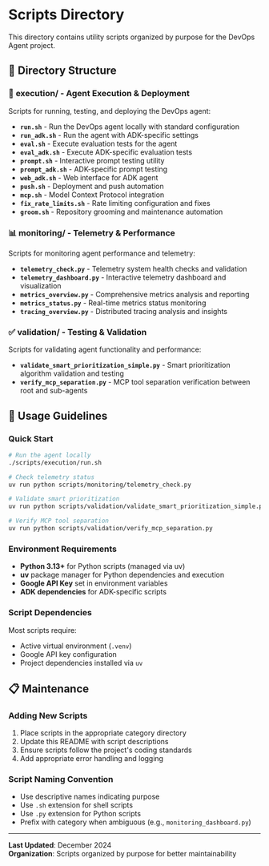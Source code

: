 # Scripts Directory

This directory contains utility scripts organized by purpose for the DevOps Agent project.

## 📁 Directory Structure

### 🚀 **execution/** - Agent Execution & Deployment
Scripts for running, testing, and deploying the DevOps agent:

- **`run.sh`** - Run the DevOps agent locally with standard configuration
- **`run_adk.sh`** - Run the agent with ADK-specific settings
- **`eval.sh`** - Execute evaluation tests for the agent
- **`eval_adk.sh`** - Execute ADK-specific evaluation tests
- **`prompt.sh`** - Interactive prompt testing utility
- **`prompt_adk.sh`** - ADK-specific prompt testing
- **`web_adk.sh`** - Web interface for ADK agent
- **`push.sh`** - Deployment and push automation
- **`mcp.sh`** - Model Context Protocol integration
- **`fix_rate_limits.sh`** - Rate limiting configuration and fixes
- **`groom.sh`** - Repository grooming and maintenance automation

### 📊 **monitoring/** - Telemetry & Performance
Scripts for monitoring agent performance and telemetry:

- **`telemetry_check.py`** - Telemetry system health checks and validation
- **`telemetry_dashboard.py`** - Interactive telemetry dashboard and visualization
- **`metrics_overview.py`** - Comprehensive metrics analysis and reporting
- **`metrics_status.py`** - Real-time metrics status monitoring
- **`tracing_overview.py`** - Distributed tracing analysis and insights

### ✅ **validation/** - Testing & Validation
Scripts for validating agent functionality and performance:

- **`validate_smart_prioritization_simple.py`** - Smart prioritization algorithm validation and testing
- **`verify_mcp_separation.py`** - MCP tool separation verification between root and sub-agents

## 🔧 Usage Guidelines

### Quick Start
```bash
# Run the agent locally
./scripts/execution/run.sh

# Check telemetry status
uv run python scripts/monitoring/telemetry_check.py

# Validate smart prioritization
uv run python scripts/validation/validate_smart_prioritization_simple.py

# Verify MCP tool separation
uv run python scripts/validation/verify_mcp_separation.py
```

### Environment Requirements
- **Python 3.13+** for Python scripts (managed via uv)
- **uv** package manager for Python dependencies and execution
- **Google API Key** set in environment variables
- **ADK dependencies** for ADK-specific scripts

### Script Dependencies
Most scripts require:
- Active virtual environment (`.venv`)
- Google API key configuration
- Project dependencies installed via `uv`

## 📋 Maintenance

### Adding New Scripts
1. Place scripts in the appropriate category directory
2. Update this README with script descriptions
3. Ensure scripts follow the project's coding standards
4. Add appropriate error handling and logging

### Script Naming Convention
- Use descriptive names indicating purpose
- Use `.sh` extension for shell scripts
- Use `.py` extension for Python scripts
- Prefix with category when ambiguous (e.g., `monitoring_dashboard.py`)

---

**Last Updated**: December 2024  
**Organization**: Scripts organized by purpose for better maintainability 